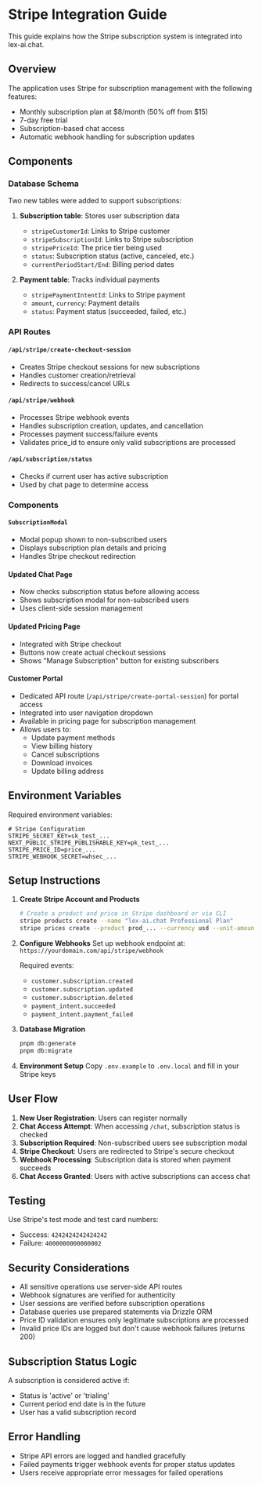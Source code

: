 # Stripe Integration Guide

This guide explains how the Stripe subscription system is integrated into lex-ai.chat.

## Overview

The application uses Stripe for subscription management with the following features:
- Monthly subscription plan at $8/month (50% off from $15)
- 7-day free trial
- Subscription-based chat access
- Automatic webhook handling for subscription updates

## Components

### Database Schema

Two new tables were added to support subscriptions:

1. **Subscription table**: Stores user subscription data
   - `stripeCustomerId`: Links to Stripe customer
   - `stripeSubscriptionId`: Links to Stripe subscription
   - `stripePriceId`: The price tier being used
   - `status`: Subscription status (active, canceled, etc.)
   - `currentPeriodStart/End`: Billing period dates

2. **Payment table**: Tracks individual payments
   - `stripePaymentIntentId`: Links to Stripe payment
   - `amount`, `currency`: Payment details
   - `status`: Payment status (succeeded, failed, etc.)

### API Routes

#### `/api/stripe/create-checkout-session`
- Creates Stripe checkout sessions for new subscriptions
- Handles customer creation/retrieval
- Redirects to success/cancel URLs

#### `/api/stripe/webhook`
- Processes Stripe webhook events
- Handles subscription creation, updates, and cancellation
- Processes payment success/failure events
- Validates price_id to ensure only valid subscriptions are processed

#### `/api/subscription/status`
- Checks if current user has active subscription
- Used by chat page to determine access

### Components

#### `SubscriptionModal`
- Modal popup shown to non-subscribed users
- Displays subscription plan details and pricing
- Handles Stripe checkout redirection

#### Updated Chat Page
- Now checks subscription status before allowing access
- Shows subscription modal for non-subscribed users
- Uses client-side session management

#### Updated Pricing Page
- Integrated with Stripe checkout
- Buttons now create actual checkout sessions
- Shows "Manage Subscription" button for existing subscribers

#### Customer Portal
- Dedicated API route (`/api/stripe/create-portal-session`) for portal access
- Integrated into user navigation dropdown
- Available in pricing page for subscription management
- Allows users to:
  - Update payment methods
  - View billing history
  - Cancel subscriptions
  - Download invoices
  - Update billing address

## Environment Variables

Required environment variables:

```env
# Stripe Configuration
STRIPE_SECRET_KEY=sk_test_...
NEXT_PUBLIC_STRIPE_PUBLISHABLE_KEY=pk_test_...
STRIPE_PRICE_ID=price_...
STRIPE_WEBHOOK_SECRET=whsec_...
```

## Setup Instructions

1. **Create Stripe Account and Products**
   ```bash
   # Create a product and price in Stripe dashboard or via CLI
   stripe products create --name "lex-ai.chat Professional Plan"
   stripe prices create --product prod_... --currency usd --unit-amount 800 --recurring interval=month
   ```

2. **Configure Webhooks**
   Set up webhook endpoint at: `https://yourdomain.com/api/stripe/webhook`
   
   Required events:
   - `customer.subscription.created`
   - `customer.subscription.updated`
   - `customer.subscription.deleted`
   - `payment_intent.succeeded`
   - `payment_intent.payment_failed`

3. **Database Migration**
   ```bash
   pnpm db:generate
   pnpm db:migrate
   ```

4. **Environment Setup**
   Copy `.env.example` to `.env.local` and fill in your Stripe keys

## User Flow

1. **New User Registration**: Users can register normally
2. **Chat Access Attempt**: When accessing `/chat`, subscription status is checked
3. **Subscription Required**: Non-subscribed users see subscription modal
4. **Stripe Checkout**: Users are redirected to Stripe's secure checkout
5. **Webhook Processing**: Subscription data is stored when payment succeeds
6. **Chat Access Granted**: Users with active subscriptions can access chat

## Testing

Use Stripe's test mode and test card numbers:
- Success: `4242424242424242`
- Failure: `4000000000000002`

## Security Considerations

- All sensitive operations use server-side API routes
- Webhook signatures are verified for authenticity
- User sessions are verified before subscription operations
- Database queries use prepared statements via Drizzle ORM
- Price ID validation ensures only legitimate subscriptions are processed
- Invalid price IDs are logged but don't cause webhook failures (returns 200)

## Subscription Status Logic

A subscription is considered active if:
- Status is 'active' or 'trialing'
- Current period end date is in the future
- User has a valid subscription record

## Error Handling

- Stripe API errors are logged and handled gracefully
- Failed payments trigger webhook events for proper status updates
- Users receive appropriate error messages for failed operations